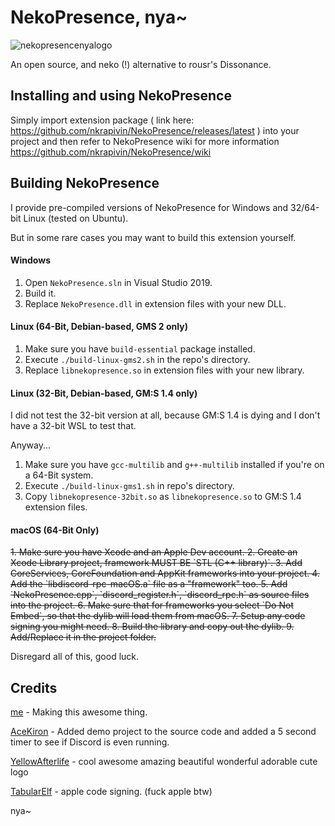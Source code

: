 # NekoPresence, nya~

![nekopresencenyalogo](https://user-images.githubusercontent.com/33228822/83038805-d33f6400-a056-11ea-86bf-c37cea78f41b.png)

An open source, and neko (!) alternative to rousr's Dissonance.

## Installing and using NekoPresence
Simply import extension package ( link here: https://github.com/nkrapivin/NekoPresence/releases/latest ) into your project and then refer to NekoPresence wiki for more information https://github.com/nkrapivin/NekoPresence/wiki

## Building NekoPresence
I provide pre-compiled versions of NekoPresence for Windows and 32/64-bit Linux (tested on Ubuntu).

But in some rare cases you may want to build this extension yourself.

#### Windows
1. Open `NekoPresence.sln` in Visual Studio 2019.
2. Build it.
3. Replace `NekoPresence.dll` in extension files with your new DLL.

#### Linux (64-Bit, Debian-based, GMS 2 only)
1. Make sure you have `build-essential` package installed.
2. Execute `./build-linux-gms2.sh` in the repo's directory.
3. Replace `libnekopresence.so` in extension files with your new library.

#### Linux (32-Bit, Debian-based, GM:S 1.4 only)
I did not test the 32-bit version at all, because GM:S 1.4 is dying and I don't have a 32-bit WSL to test that.

Anyway...
1. Make sure you have `gcc-multilib` and `g++-multilib` installed if you're on a 64-Bit system.
2. Execute `./build-linux-gms1.sh` in repo's directory.
3. Copy `libnekopresence-32bit.so` as `libnekopresence.so` to GM:S 1.4 extension files.

#### macOS (64-Bit Only)
<s>
1. Make sure you have Xcode and an Apple Dev account.
2. Create an Xcode Library project, framework MUST BE `STL (C++ library)`.
3. Add CoreServices, CoreFoundation and AppKit frameworks into your project.
4. Add the `libdiscord-rpc-macOS.a` file as a "framework" too.
5. Add `NekoPresence.cpp`, `discord_register.h`, `discord_rpc.h` as source files into the project.
6. Make sure that for frameworks you select `Do Not Embed`, so that the dylib will load them from macOS.
7. Setup any code signing you might need.
8. Build the library and copy out the dylib.
9. Add/Replace it in the project folder.
</s>

Disregard all of this, good luck.

## Credits
[me](https://twitter.com/nkrapivindev/) - Making this awesome thing.

[AceKiron](https://twitter.com/AceKiron/) - Added demo project to the source code and added a 5 second timer to see if Discord is even running.

[YellowAfterlife](https://yal.cc/) - cool awesome amazing beautiful wonderful adorable cute logo

[TabularElf](https://twitter.com/TabularElf) - apple code signing. (fuck apple btw)

nya~
